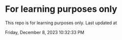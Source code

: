 # For learning purposes only
This repo is for learning purposes only.
Last updated at

Friday, December 8, 2023 10:32:33 PM

